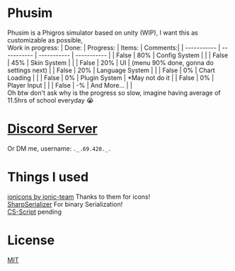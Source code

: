 # Phusim
Phusim is a Phigros simulator based on unity (WIP), I want this as customizable as possible, <br>
Work in progress:
| Done: | Progress: | Items: | Comments:|
| ----------- | ----------- | ----------- | ----------- |
| False | 80% | Config System  |  |
| False | 45% | Skin System |  |
| False | 20% | UI | (menu 90% done, gonna do settings next) |
| False | 20% | Language System |  |
| False | 0% | Chart Loading |  |
| False | 0% | Plugin System | *May not do it |
| False | 0% | Player Input |  |
| False | -% | And More... |  |
<br>
Oh btw don't ask why is the progress so slow, imagine having average of 11.5hrs of school everyday :sob:
# [Discord Server](https://discord.gg/k63XF9cmtD)
Or DM me, username: `._.69.420._.`

# Things I used
[ionicons by ionic-team](https://github.com/ionic-team/ionicons) Thanks to them for icons!<br>
[SharpSerializer](https://www.sharpserializer.net/en/index.html) For binary Serialization! <br>
[CS-Script](https://github.com/oleg-shilo/cs-script) pending <br>

# License
[MIT](https://github.com/yt6983138/Phusim/blob/master/LICENSE)